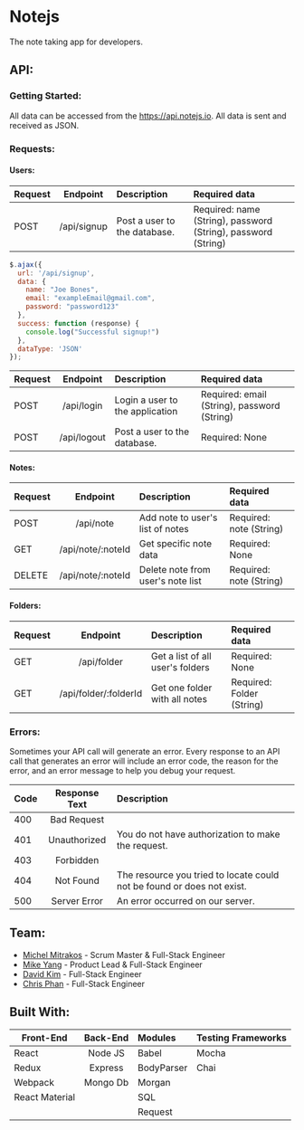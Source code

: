 # Notejs

The note taking app for developers.

## API:
### Getting Started:
All data can be accessed from the https://api.notejs.io. All data is sent and received as JSON.

### Requests:
#### Users:
| Request | Endpoint              | Description                     | Required data                                                 |
| ------- |:---------------------:| :-------------------------------|:--------------------------------------------------------------|
| POST    | /api/signup           | Post a user to the database.    | Required: name (String), password (String), password (String) |


  ```javascript
  $.ajax({
    url: '/api/signup',
    data: {
      name: "Joe Bones",
      email: "exampleEmail@gmail.com",
      password: "password123"
    },
    success: function (response) {
      console.log("Successful signup!")
    },
    dataType: 'JSON'
  });
  ```


| Request | Endpoint              | Description                           | Required data                                    |
| ------- |:---------------------:| :-------------------------------------|:-------------------------------------------------|
| POST    | /api/login            | Login a user to the application       | Required: email (String), password (String)      |
| POST    | /api/logout           | Post a user to the database.          | Required: None                                   |


#### Notes:
| Request | Endpoint              | Description                           | Required data                                    |
| ------- |:---------------------:| :-------------------------------------|:-------------------------------------------------|
| POST    | /api/note             | Add note to user's list of notes      | Required: note (String)                          |
| GET     | /api/note/:noteId     | Get specific note data                | Required: None                                   |
| DELETE  | /api/note/:noteId     | Delete note from user's note list     | Required: note (String)                          |

#### Folders:
| Request | Endpoint              | Description                           | Required data                                    |
| ------- |:---------------------:| :-------------------------------------|:-------------------------------------------------|
| GET     | /api/folder           | Get a list of all user's folders      | Required: None                                   |
| GET     | /api/folder/:folderId | Get one folder with all notes         | Required: Folder (String)                        |

### Errors:
Sometimes your API call will generate an error. Every response to an API call that generates an error will include an error code, the reason for the error, and an error message to help you debug your request.

| Code  | Response Text   | Description                                                                                      |
| ----- |:---------------:| :------------------------------------------------------------------------------------------------|
| 400   | Bad Request     |                                                                                                  |
| 401   | Unauthorized    | You do not have authorization to make the request.                                               |
| 403   | Forbidden       |                                                                                                  |
| 404   | Not Found       | The resource you tried to locate could not be found or does not exist.                           |
| 500   | Server Error    | An error occurred on our server.                                                                 |


## Team:
- [Michel Mitrakos](https://www.michaelmitrakos.com) - Scrum Master & Full-Stack Engineer
- [Mike Yang](https://github.com/micyang) - Product Lead & Full-Stack Engineer
- [David Kim](https://github.com/davidkim310) - Full-Stack Engineer
- [Chris Phan](https://github.com/cpp6d) - Full-Stack Engineer


## Built With:
| Front-End      | Back-End     | Modules         | Testing Frameworks  |
| -------------- |:------------:| :---------------|:--------------------|
| React          | Node JS      | Babel           | Mocha               |
| Redux          | Express      | BodyParser      | Chai                |
| Webpack        | Mongo Db     | Morgan          |                     |
| React Material |              | SQL             |                     |
|                |              | Request         |                     |
